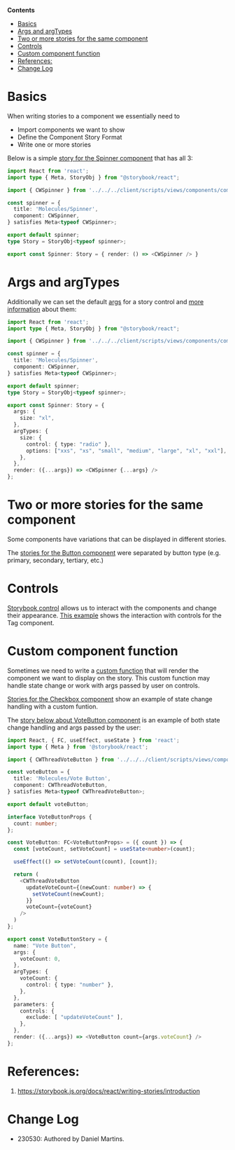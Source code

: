 **Contents**
- [Basics](#basics)
- [Args and argTypes](#args-and-argtypes)
- [Two or more stories for the same component](#two-or-more-stories-for-the-same-component)
- [Controls](#controls)
- [Custom component function](#custom-component-function)
- [References:](#references-)
- [Change Log](#change-log)

# Basics

When writing stories to a component we essentially need to
* Import components we want to show
* Define the Component Story Format
* Write one or more stories

Below is a simple [story for the Spinner component](https://github.com/hicommonwealth/commonwealth/blob/master/packages/commonwealth/.storybook/stories/molecules/Spinner.stories.tsx) that has all 3:

```typescript
import React from 'react';
import type { Meta, StoryObj } from "@storybook/react";

import { CWSpinner } from '../../../client/scripts/views/components/component_kit/cw_spinner';

const spinner = {
  title: 'Molecules/Spinner',
  component: CWSpinner,
} satisfies Meta<typeof CWSpinner>;

export default spinner;
type Story = StoryObj<typeof spinner>;

export const Spinner: Story = { render: () => <CWSpinner /> }
```

# Args and argTypes

Additionally we can set the default [args](https://github.com/hicommonwealth/commonwealth/wiki/Args) for a story control and [more information](https://github.com/hicommonwealth/commonwealth/wiki/ArgTypes) about them:

```typescript
import React from 'react';
import type { Meta, StoryObj } from "@storybook/react";

import { CWSpinner } from '../../../client/scripts/views/components/component_kit/cw_spinner';

const spinner = {
  title: 'Molecules/Spinner',
  component: CWSpinner,
} satisfies Meta<typeof CWSpinner>;

export default spinner;
type Story = StoryObj<typeof spinner>;

export const Spinner: Story = {
  args: {
    size: "xl",
  },
  argTypes: {
    size: {
      control: { type: "radio" },
      options: ["xxs", "xs", "small", "medium", "large", "xl", "xxl"],
    },
  },
  render: ({...args}) => <CWSpinner {...args} />
};

```

# Two or more stories for the same component

Some components have variations that can be displayed in different stories.

The [stories for the Button component](https://github.com/hicommonwealth/commonwealth/blob/master/packages/commonwealth/.storybook/stories/atoms/Button.stories.tsx) were separated by button type (e.g. primary, secondary, tertiary, etc.)

# Controls

[Storybook control](https://github.com/hicommonwealth/commonwealth/wiki/Controls) allows us to interact with the components and change their appearance. [This example](https://github.com/hicommonwealth/commonwealth/wiki/Storybook-Introduction#page-example) shows the interaction with controls for the Tag component.

# Custom component function

Sometimes we need to write a [custom function](https://github.com/hicommonwealth/commonwealth/wiki/Custom-components) that will render the component we want to display on the story. This custom function may handle state change or work with args passed by user on controls.

[Stories for the Checkbox component](https://github.com/hicommonwealth/commonwealth/blob/master/packages/commonwealth/.storybook/stories/molecules/Checkbox.stories.tsx) show an example of state change handling with a custom funtion.

The [story below about VoteButton component](https://github.com/hicommonwealth/commonwealth/blob/master/packages/commonwealth/.storybook/stories/molecules/VoteButton.stories.tsx) is an example of both state change handling and args passed by the user:

```typescript
import React, { FC, useEffect, useState } from 'react';
import type { Meta } from '@storybook/react';

import { CWThreadVoteButton } from '../../../client/scripts/views/components/component_kit/cw_thread_vote_button';

const voteButton = {
  title: 'Molecules/Vote Button',
  component: CWThreadVoteButton,
} satisfies Meta<typeof CWThreadVoteButton>;

export default voteButton;

interface VoteButtonProps {
  count: number;
};

const VoteButton: FC<VoteButtonProps> = ({ count }) => {
  const [voteCount, setVoteCount] = useState<number>(count);

  useEffect(() => setVoteCount(count), [count]);

  return (
    <CWThreadVoteButton
      updateVoteCount={(newCount: number) => {
        setVoteCount(newCount);
      }}
      voteCount={voteCount}
    />
  )
};

export const VoteButtonStory = {
  name: "Vote Button",
  args: {
    voteCount: 0,
  },
  argTypes: {
    voteCount: {
      control: { type: "number" },
    },
  },
  parameters: {
    controls: {
      exclude: [ "updateVoteCount" ],
    },
  },
  render: ({...args}) => <VoteButton count={args.voteCount} />
};

```

# References:
1. https://storybook.js.org/docs/react/writing-stories/introduction

# Change Log

- 230530: Authored by Daniel Martins.
